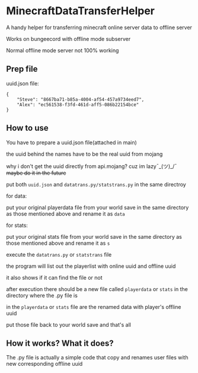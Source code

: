 # MinecraftDataTransferHelper
A handy helper for transferring minecraft online server data to offline server

Works on bungeecord with offline mode subserver

Normal offline mode server not 100% working

## Prep file
uuid.json file:
```
{
    "Steve": "8667ba71-b85a-4004-af54-457a9734eed7",
    "Alex": "ec561538-f3fd-461d-aff5-086b22154bce"
}
```

## How to use
You have to prepare a uuid.json file(attached in main)

the uuid behind the names have to be the real uuid from mojang

why i don't get the uuid directly from api.mojang?
cuz im lazy¯\_(ツ)_/¯
~~maybe do it in the future~~

put both `uuid.json` and `datatrans.py/statstrans.py` in the same directroy

for data:

put your original playerdata file from your world save in the same directory as those mentioned above and rename it as `data`

for stats:

put your original stats file from your world save in the same directory as those mentioned above and rename it as `s`

execute the `datatrans.py` or `statstrans` file

the program will list out the playerlist with online uuid and offline uuid

it also shows if it can find the file or not

after execution there should be a new file called `playerdata` or `stats` in the directory where the .py file is

in the `playerdata` or `stats` file are the renamed data with player's offline uuid

put those file back to your world save and that's all

## How it works? What it does?
The .py file is actually a simple code that copy and renames user files with new corresponding offline uuid
